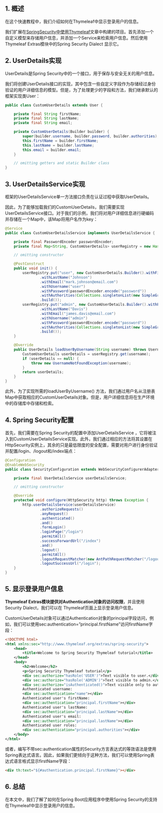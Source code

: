 ## 1. 概述

在这个快速教程中，我们介绍如何在Thymeleaf中显示登录用户的信息。

我们扩展在[SpringSecurity中使用Thymeleaf](SpringSecurity中使用Thymeleaf.md)文章中构建的项目。首先添加一个自定义模型来存储用户信息，并添加一个Service来检索用户信息。然后使用Thymeleaf Extras模块中的Spring Security Dialect 显示它。

## 2. UserDetails实现

UserDetails是Spring Security中的一个接口，用于保存与安全无关的用户信息。

我们将创建UserDetails接口的实现，其中包含一些自定义字段作为存储经过身份验证的用户详细信息的模型。但是，为了处理更少的字段和方法，我们继承默认的框架实现类User：

```java
public class CustomUserDetails extends User {

    private final String firstName;
    private final String lastName;
    private final String email;

    private CustomUserDetails(Builder builder) {
        super(builder.username, builder.password, builder.authorities);
        this.firstName = builder.firstName;
        this.lastName = builder.lastName;
        this.email = builder.email;
    }

    // omitting getters and static Builder class
}
```

## 3. UserDetailsService实现

框架的UserDetailsService单一方法接口负责在认证过程中获取UserDetails。

因此，为了能够加载我们的CustomUserDetails，我们需要实现UserDetailsService接口。对于我们的示例，我们将对用户详细信息进行硬编码并存储在一个Map中，该Map将用户名作为key：

```java
@Service
public class CustomUserDetailsService implements UserDetailsService {

    private final PasswordEncoder passwordEncoder;
    private final Map<String, CustomUserDetails> userRegistry = new HashMap<>();

    // omitting constructor

    @PostConstruct
    public void init() {
        userRegistry.put("user", new CustomUserDetails.Builder().withFirstName("Mark")
                .withLastName("Johnson")
                .withEmail("mark.johnson@email.com")
                .withUsername("user")
                .withPassword(passwordEncoder.encode("password"))
                .withAuthorities(Collections.singletonList(new SimpleGrantedAuthority("ROLE_USER")))
                .build());
        userRegistry.put("admin", new CustomUserDetails.Builder().withFirstName("James")
                .withLastName("Davis")
                .withEmail("james.davis@email.com")
                .withUsername("admin")
                .withPassword(passwordEncoder.encode("password"))
                .withAuthorities(Collections.singletonList(new SimpleGrantedAuthority("ROLE_ADMIN")))
                .build());
    }

    @Override
    public UserDetails loadUserByUsername(String username) throws UsernameNotFoundException {
        CustomUserDetails userDetails = userRegistry.get(username);
        if (userDetails == null) {
            throw new UsernameNotFoundException(username);
        }
        return userDetails;
    }
}
```

此外，为了实现所需的loadUserByUsername() 方法，我们通过用户名从注册表Map中获取相应的CustomUserDetails对象。但是，用户详细信息将在生产环境中的存储库中存储和检索。

## 4. Spring Security配置

首先，我们需要在Spring Security的配置中添加UserDetailsService ，它将被注入到CustomUserDetailsService实现。此外，我们通过相应的方法将其设置在HttpSecurity实例上，其余的只是最低限度的安全配置，需要对用户进行身份验证并配置/login、/logout和/index端点：

```java
@Configuration
@EnableWebSecurity
public class SecurityConfiguration extends WebSecurityConfigurerAdapter {

    private final UserDetailsService userDetailsService;

    // omitting constructor

    @Override
    protected void configure(HttpSecurity http) throws Exception {
        http.userDetailsService(userDetailsService)
                .authorizeRequests()
                .anyRequest()
                .authenticated()
                .and()
                .formLogin()
                .loginPage("/login")
                .permitAll()
                .successForwardUrl("/index")
                .and()
                .logout()
                .permitAll()
                .logoutRequestMatcher(new AntPathRequestMatcher("/logout"))
                .logoutSuccessUrl("/login");
    }
}
```

## 5. 显示登录用户信息

**Thymeleaf Extras模块提供对Authentication对象的访问权限**，并且使用Security Dialect，我们可以在 Thymeleaf页面上显示登录用户信息。

CustomUserDetails对象可以通过Authentication对象的principal字段访问，例如，我们可以使用sec:authentication=”principal.firstName”访问firstName字段：

```xml
<!DOCTYPE html>
<html xmlns:sec="http://www.thymeleaf.org/extras/spring-security">
    <head>
        <title>Welcome to Spring Security Thymeleaf tutorial</title>
    </head>
    <body>
        <h2>Welcome</h2>
        <p>Spring Security Thymeleaf tutorial</p>
        <div sec:authorize="hasRole('USER')">Text visible to user.</div>
        <div sec:authorize="hasRole('ADMIN')">Text visible to admin.</div>
        <div sec:authorize="isAuthenticated()">Text visible only to authenticated users.</div>
        Authenticated username:
        <div sec:authentication="name"></div>
        Authenticated user's firstName:
        <div sec:authentication="principal.firstName"></div>
        Authenticated user's lastName:
        <div sec:authentication="principal.lastName"></div>
        Authenticated user's email:
        <div sec:authentication="principal.lastName"></div>
        Authenticated user roles:
        <div sec:authentication="principal.authorities"></div>
    </body>
</html>
```

或者，编写不带sec:authentication属性的Security方言表达式的等效语法是使用Spring表达式语言。因此，如果我们更倾向于这种方法，我们可以使用Spring表达式语言格式显示firstName字段：

```html
<div th:text="${#authentication.principal.firstName}"></div>
```

## 6. 总结

在本文中，我们了解了如何在Spring Boot应用程序中使用Spring Security的支持在Thymeleaf中显示登录用户的信息。